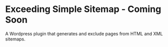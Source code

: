 # Exceeding Simple Sitemap - Coming Soon
A Wordpress plugin that generates and exclude pages from HTML and XML sitemaps.